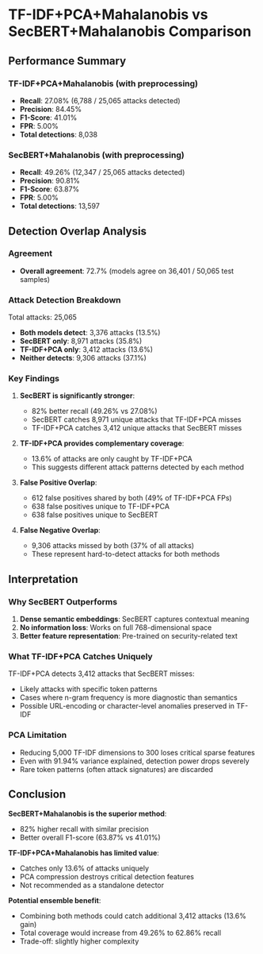 # TF-IDF+PCA+Mahalanobis vs SecBERT+Mahalanobis Comparison

## Performance Summary

### TF-IDF+PCA+Mahalanobis (with preprocessing)

- **Recall**: 27.08% (6,788 / 25,065 attacks detected)
- **Precision**: 84.45%
- **F1-Score**: 41.01%
- **FPR**: 5.00%
- **Total detections**: 8,038

### SecBERT+Mahalanobis (with preprocessing)

- **Recall**: 49.26% (12,347 / 25,065 attacks detected)
- **Precision**: 90.81%
- **F1-Score**: 63.87%
- **FPR**: 5.00%
- **Total detections**: 13,597

## Detection Overlap Analysis

### Agreement

- **Overall agreement**: 72.7% (models agree on 36,401 / 50,065 test samples)

### Attack Detection Breakdown

Total attacks: 25,065

- **Both models detect**: 3,376 attacks (13.5%)
- **SecBERT only**: 8,971 attacks (35.8%)
- **TF-IDF+PCA only**: 3,412 attacks (13.6%)
- **Neither detects**: 9,306 attacks (37.1%)

### Key Findings

1. **SecBERT is significantly stronger**:

   - 82% better recall (49.26% vs 27.08%)
   - SecBERT catches 8,971 unique attacks that TF-IDF+PCA misses
   - TF-IDF+PCA catches 3,412 unique attacks that SecBERT misses

2. **TF-IDF+PCA provides complementary coverage**:

   - 13.6% of attacks are only caught by TF-IDF+PCA
   - This suggests different attack patterns detected by each method

3. **False Positive Overlap**:

   - 612 false positives shared by both (49% of TF-IDF+PCA FPs)
   - 638 false positives unique to TF-IDF+PCA
   - 638 false positives unique to SecBERT

4. **False Negative Overlap**:
   - 9,306 attacks missed by both (37% of all attacks)
   - These represent hard-to-detect attacks for both methods

## Interpretation

### Why SecBERT Outperforms

1. **Dense semantic embeddings**: SecBERT captures contextual meaning
2. **No information loss**: Works on full 768-dimensional space
3. **Better feature representation**: Pre-trained on security-related text

### What TF-IDF+PCA Catches Uniquely

TF-IDF+PCA detects 3,412 attacks that SecBERT misses:

- Likely attacks with specific token patterns
- Cases where n-gram frequency is more diagnostic than semantics
- Possible URL-encoding or character-level anomalies preserved in TF-IDF

### PCA Limitation

- Reducing 5,000 TF-IDF dimensions to 300 loses critical sparse features
- Even with 91.94% variance explained, detection power drops severely
- Rare token patterns (often attack signatures) are discarded

## Conclusion

**SecBERT+Mahalanobis is the superior method**:

- 82% higher recall with similar precision
- Better overall F1-score (63.87% vs 41.01%)

**TF-IDF+PCA+Mahalanobis has limited value**:

- Catches only 13.6% of attacks uniquely
- PCA compression destroys critical detection features
- Not recommended as a standalone detector

**Potential ensemble benefit**:

- Combining both methods could catch additional 3,412 attacks (13.6% gain)
- Total coverage would increase from 49.26% to 62.86% recall
- Trade-off: slightly higher complexity
